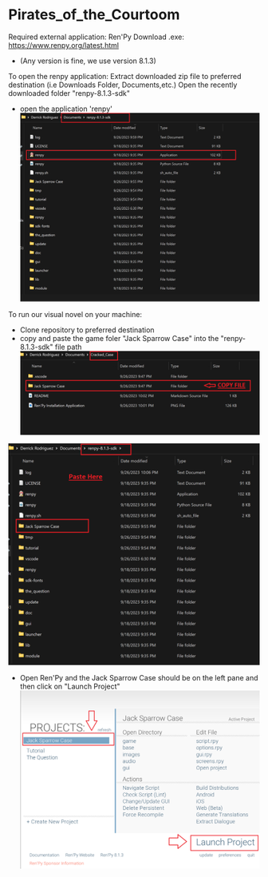 # Pirates_of_the_Courtoom

Required external application: Ren'Py
Download .exe: https://www.renpy.org/latest.html
- (Any version is fine, we use version 8.1.3)

To open the renpy application:
Extract downloaded zip file to preferred destination (i.e Downloads Folder, Documents,etc.)
Open the recently downloaded folder "renpy-8.1.3-sdk"
- open the application 'renpy'
![Installation File ](<Ren'Py Installation Application.png> )


To run our visual novel on your machine:
- Clone repository to preferred destination
- copy and paste the game foler "Jack Sparrow Case" into the "renpy-8.1.3-sdk" file path
![Copy Game Folder](<Copy Cloned File.png>)

![Paste Game Folder](<Paste Game Folder in Ren'Py.png>)
- Open Ren'Py and the Jack Sparrow Case should be on the left pane and then click on "Launch Project"
![Running Game File](<Run Game in Ren'Py.png>)
